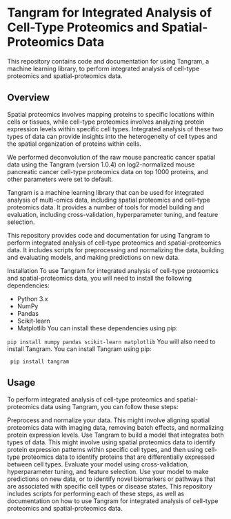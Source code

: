 # Tangram for Integrated Analysis of Cell-Type Proteomics and Spatial-Proteomics Data

This repository contains code and documentation for using Tangram, a machine learning library, to perform integrated analysis of cell-type proteomics and spatial-proteomics data.

## Overview
Spatial proteomics involves mapping proteins to specific locations within cells or tissues, while cell-type proteomics involves analyzing protein expression levels within specific cell types. Integrated analysis of these two types of data can provide insights into the heterogeneity of cell types and the spatial organization of proteins within cells.

We performed deconvolution of the raw mouse pancreatic cancer spatial data using the Tangram (version 1.0.4) on log2-normalized mouse pancreatic cancer cell-type proteomics data on top 1000 proteins, and other parameters were set to default.

Tangram is a machine learning library that can be used for integrated analysis of multi-omics data, including spatial proteomics and cell-type proteomics data. It provides a number of tools for model building and evaluation, including cross-validation, hyperparameter tuning, and feature selection.

This repository provides code and documentation for using Tangram to perform integrated analysis of cell-type proteomics and spatial-proteomics data. It includes scripts for preprocessing and normalizing the data, building and evaluating models, and making predictions on new data.

Installation
To use Tangram for integrated analysis of cell-type proteomics and spatial-proteomics data, you will need to install the following dependencies:

- Python 3.x
- NumPy
- Pandas
- Scikit-learn
- Matplotlib
You can install these dependencies using pip:

<code>pip install numpy pandas scikit-learn matplotlib</code>
You will also need to install Tangram. You can install Tangram using pip:

<code> pip install tangram </code>
## Usage
To perform integrated analysis of cell-type proteomics and spatial-proteomics data using Tangram, you can follow these steps:

Preprocess and normalize your data. This might involve aligning spatial proteomics data with imaging data, removing batch effects, and normalizing protein expression levels.
Use Tangram to build a model that integrates both types of data. This might involve using spatial proteomics data to identify protein expression patterns within specific cell types, and then using cell-type proteomics data to identify proteins that are differentially expressed between cell types.
Evaluate your model using cross-validation, hyperparameter tuning, and feature selection.
Use your model to make predictions on new data, or to identify novel biomarkers or pathways that are associated with specific cell types or disease states.
This repository includes scripts for performing each of these steps, as well as documentation on how to use Tangram for integrated analysis of cell-type proteomics and spatial-proteomics data.
